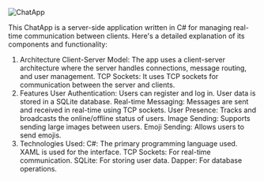 


![ChatApp](https://github.com/IlKostadinovski/ChatApp/assets/90513974/725b3344-ca9a-4e0a-abe7-644783229220)



This ChatApp is a server-side application written in C# for managing real-time communication between clients. Here's a detailed explanation of its components and functionality:

1. Architecture
Client-Server Model: The app uses a client-server architecture where the server handles connections, message routing, and user management.
TCP Sockets: It uses TCP sockets for communication between the server and clients.
2. Features
User Authentication: Users can register and log in. User data is stored in a SQLite database.
Real-time Messaging: Messages are sent and received in real-time using TCP sockets.
User Presence: Tracks and broadcasts the online/offline status of users.
Image Sending: Supports sending large images between users.
Emoji Sending: Allows users to send emojis.
3. Technologies Used:
C#: The primary programming language used.
XAML is used for the interface.
TCP Sockets: For real-time communication.
SQLite: For storing user data.
Dapper: For database operations.
 
